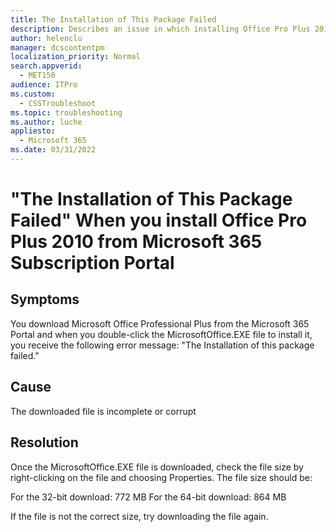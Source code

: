 ```yaml
---
title: The Installation of This Package Failed
description: Describes an issue in which installing Office Pro Plus 2010 from Microsoft 365 Subscription Portal fails. Provides a solution.
author: helenclu
manager: dcscontentpm
localization_priority: Normal
search.appverid: 
  - MET150
audience: ITPro
ms.custom: 
  - CSSTroubleshoot
ms.topic: troubleshooting
ms.author: luche
appliesto: 
  - Microsoft 365
ms.date: 03/31/2022
---
```


# "The Installation of This Package Failed" When you install Office Pro Plus 2010 from Microsoft 365 Subscription Portal

## Symptoms

You download Microsoft Office Professional Plus from the Microsoft 365 Portal and when you double-click the MicrosoftOffice.EXE file to install it, you receive the following error message: "The Installation of this package failed."

## Cause

The downloaded file is incomplete or corrupt

## Resolution

Once the MicrosoftOffice.EXE file is downloaded, check the file size by right-clicking on the file and choosing Properties. The file size should be: 

For the 32-bit download: 772 MB
For the 64-bit download: 864 MB

If the file is not the correct size, try downloading the file again.
